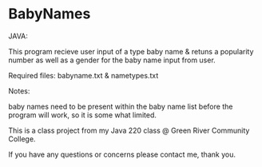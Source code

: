 # BabyNames
JAVA:

This program recieve user input of a type baby name & retuns a popularity number as well as a gender for the baby name input from user.

Required files: babyname.txt & nametypes.txt

Notes:

baby names need to be present within the baby name list before the program will work, so it is some what limited. 

This is a class project from my Java 220 class @ Green River Community College.

If you have any questions or concerns please contact me, thank you.
